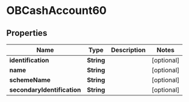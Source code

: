 
# OBCashAccount60

## Properties
Name | Type | Description | Notes
------------ | ------------- | ------------- | -------------
**identification** | **String** |  |  [optional]
**name** | **String** |  |  [optional]
**schemeName** | **String** |  |  [optional]
**secondaryIdentification** | **String** |  |  [optional]



